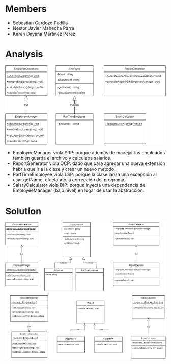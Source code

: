 # Members
- Sebastian Cardozo Padilla
- Nestor Javier Mahecha Parra
- Karen Dayana Martinez Perez

# Analysis
![problem](./Task-Problem.png)

- EmployeeManager viola SRP: porque además de manejar los empleados también guarda el archivo y calculaba salarios.
- ReportGenerator viola OCP: dado que para agregar una nueva extensión habria que ir a la clase y crear un nuevo metodo.
- PartTimeEmployee viola LSP: porque la clase lanza una excepción al usar getName, afectando la corrección del programa.
- SalaryCalculator viola DIP: porque inyecta una dependencia de EmployeeManager (bajo nivel) en lugar de usar la abstracción.

# Solution
![solution](./Task-Solution.png)

